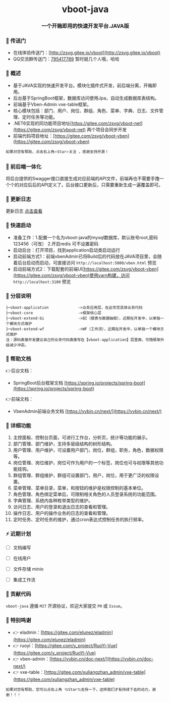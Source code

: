 <div align="center"><h1 align="center">vboot-java</h1></div>
<div align="center"><h3 align="center">一个开箱即用的快速开发平台.JAVA版</h3></div>

### 🍿 传送门
* 在线体验传送门：[http://zsvg.gitee.io/vboot](http://zsvg.gitee.io/vboot)
* QQ交流群传送门：[795417789](https://jq.qq.com/?_wv=1027&k=yoKKIlIG) 暂时就几个人哦，哈哈

### 🍟 概述
* 基于JAVA实现的快速开发平台。模块化插件式开发，前后端分离，开箱即用。
* 后台基于SpringBoot框架，数据库访问使用Jpa，自动生成数据库表结构。
* 前端基于Vben-Admin vxe-table框架。
* 核心模块包括：部门、用户、岗位、群组、角色、菜单、字典、日志、文件管理、定时任务等功能。
* .NET6实现的同功能项目地址[https://gitee.com/zsvg/vboot-net](https://gitee.com/zsvg/vboot-net) 两个项目会同步开发
* 前端代码项目地址：[https://gitee.com/zsvg/vboot-vben](https://gitee.com/zsvg/vboot-vben)
```
如果对您有帮助，点击右上角⭐Star⭐关注 ，感谢支持开源！
```

### 🎁 前后端一体化

将后台提供的Swagger接口直接生成对应前端的API文件，前端再也不需要手撸一个个的对应后后的API定义了。后台接口更新后，只需要重新生成一遍覆盖即可。

### 🥞 更新日志

更新日志 [点击查看](https://gitee.com/zsvg/vboot-java/CHANGELOG.md)
          
### 🍄 快速启动
* 准备工作：1.配置一个名为vboot-java的mysql数据库，默认账号root,密码123456（可改） 2.开启redis 可不设置密码
* 启动后台：打开项目，找到application启动类启动运行
* 启动前端方式1：前端vbenAdmin已将Build后的代码放在JAVA项目里，会随着后台启动而启动，可直接访问 `http://localhost:5000/vben.html` 预览
* 启动前端方式2：下载配套的前端UI[https://gitee.com/zsvg/vboot-vben](https://gitee.com/zsvg/vboot-vben)使用yarn构建，访问 `http://localhost:3100` 预览

### 🏀 分层说明
```
├─vboot-application             ->业务应用层，在此写您具体业务代码
├─vboot-core                    ->框架核心层
├─vboot-extend-bi               ->BI（报表与数据抽取），近期在开发中，以单独一个模块方式维护
├─vboot-extend-wf               ->WF（工作流），近期在开发中，以单独一个模块方式维护
注：源码直接开发建议自己的业务代码直接写在【vboot-application】层里面，可随框架升级减少冲突。
```

### 📖 帮助文档

👉后台文档：
* SpringBoot后台框架文档 [https://spring.io/projects/spring-boot](https://spring.io/projects/spring-boot)

👉前端文档：
* VbenAdmin前端业务文档 [https://vvbin.cn/next/](https://vvbin.cn/next/)


### 🍖 详细功能

1. 主控面板、控制台页面，可进行工作台，分析页，统计等功能的展示。
2. 部门管理、部门维护，支持多层级结构的树形结构。
3. 用户管理、用户维护，可设置用户部门，岗位，群组，职务，角色，数据权限等。
4. 岗位管理、岗位维护，岗位可作为用户的一个标签，岗位也可与权限等其他功能挂钩。
5. 群组管理、群组维护，群组可设置部门，用户，岗位，用于更广泛的权限设置。
6. 菜单管理、菜单目录，菜单，和按钮的维护是权限控制的基本单位。
7. 角色管理、角色绑定菜单后，可限制相关角色的人员登录系统的功能范围。
8. 字典管理、系统内各种枚举类型的维护。
9. 访问日志、用户的登录和退出日志的查看和管理。
10. 操作日志、用户的操作业务的日志的查看和管理。
11. 定时任务、定时任务的维护，通过cron表达式控制任务的执行频率。

### ⚡ 近期计划

- [ ] 文档编写
- [ ] 在线用户
- [ ] 文件存储 minio
- [ ] 集成工作流


### 🍻 贡献代码

`vboot-java` 遵循 `MIT` 开源协议，欢迎大家提交 `PR` 或 `Issue`。


### 💐 特别鸣谢
- 👉 eladmin：[https://gitee.com/elunez/eladmin](https://gitee.com/elunez/eladmin)
- 👉 ruoyi：[https://gitee.com/y_project/RuoYi-Vue](https://gitee.com/y_project/RuoYi-Vue)
- 👉 vben-admin：[https://vvbin.cn/doc-next/](https://vvbin.cn/doc-next/)
- 👉 vxe-table：[https://gitee.com/xuliangzhan_admin/vxe-table](https://gitee.com/xuliangzhan_admin/vxe-table)
```
如果对您有帮助，您可以点右上角 💘Star💘支持一下，这样我们才有持续下去的动力，谢谢！！！
```